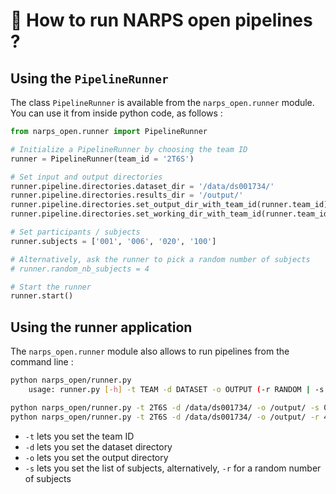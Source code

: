 # :running: How to run NARPS open pipelines ?

## Using the `PipelineRunner`

The class `PipelineRunner` is available from the `narps_open.runner` module. You can use it from inside python code, as follows :

```python
from narps_open.runner import PipelineRunner

# Initialize a PipelineRunner by choosing the team ID
runner = PipelineRunner(team_id = '2T6S')

# Set input and output directories
runner.pipeline.directories.dataset_dir = '/data/ds001734/'
runner.pipeline.directories.results_dir = '/output/'
runner.pipeline.directories.set_output_dir_with_team_id(runner.team_id)
runner.pipeline.directories.set_working_dir_with_team_id(runner.team_id)

# Set participants / subjects
runner.subjects = ['001', '006', '020', '100']

# Alternatively, ask the runner to pick a random number of subjects
# runner.random_nb_subjects = 4

# Start the runner
runner.start()
```

## Using the runner application

The `narps_open.runner` module also allows to run pipelines from the command line :

```bash
python narps_open/runner.py
	usage: runner.py [-h] -t TEAM -d DATASET -o OUTPUT (-r RANDOM | -s SUBJECTS [SUBJECTS ...])

python narps_open/runner.py -t 2T6S -d /data/ds001734/ -o /output/ -s 001 006 020 100
python narps_open/runner.py -t 2T6S -d /data/ds001734/ -o /output/ -r 4
```

* `-t` lets you set the team ID
* `-d` lets you set the dataset directory
* `-o` lets you set the output directory
* `-s` lets you set the list of subjects, alternatively, `-r` for a random number of subjects
